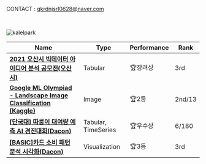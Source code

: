<!-- <h3>👩🏻‍💻 WongiPark</h3> -->
<!--  <p> -->
CONTACT : qkrdnjsrl0628@naver.com

<br>

![kalelpark](https://road-to-kaggle-grandmaster.vercel.app/api/simple/kalelpark)

|Name|Type|Performance|Rank|
|---|---|---|---|
|**[2021 오산시 빅데이터 아이디어 분석 공모전(오산시)](https://postfiles.pstatic.net/MjAyMjA3MTVfNDMg/MDAxNjU3ODcyNTY2MzU5.WaHHf1umBITzlOrgUMe3se97gRvlc3Oi3QHb5WTNpUYg.7Bl0snp3K9baa4ITa84UXqmqJam-YGX6l-wbwPLXHFog.JPEG.qkrdnjsrl0628/%EC%83%81%EC%9E%A5(%EC%9D%B4%EB%AF%B8%EC%A7%80).jpeg?type=w773)**|Tabular|:trophy:장려상|3rd|
|**[Google ML Olympiad - Landscape Image Classification (Kaggle)](https://www.kaggle.com/competitions/ml-olympiad-landscape-image-classification/leaderboard)**|Image|:trophy:2등|2nd/13|
|**[[단국대] 따릉이 대여량 예측 AI 경진대회(Dacon)](https://dacon.io/competitions/open/235915/leaderboard)**|Tabular, TimeSeries|:trophy:우수상|6/180|
|**[[BASIC]카드 소비 패턴 분석 시각화(Dacon)](https://dacon.io/competitions/official/235907/leaderboard)**|Visualization|:trophy:3등|3rd|



<!-- <p style="color:blue;"> <strong>I Love Data Science🔥</strong> </p> -->
<!--   <h3 align="center">🧑🏼‍💻 Tech Stack</h3> -->
<!-- <div align="center">
    <h3 align="center">I Love Python</h3> -->
<!--   <img src="https://img.shields.io/badge/Python-3776AB?style=for-the-badge&logo=Python&logoColor=white"/></a>&nbsp  -->
<!-- </div>
  <h2> ✨
Activity</h2>
  <ul>
    <li>
      <span>Kaggle : https://www.kaggle.com/kalelpark</span>
    </li>
    <li>
      <span>Blog : https://blog.naver.com/qkrdnjsrl0628</span>
    </li>  
  </ul>
</div> -->
<!-- <div>
<---  <h2> 🌟 
Achievement</h2>
  <ul>
    <li>
      <span>2021.12.24 Achievement Kaggle Notebook Expert</span>
    </li>
    <li>
      <span>2021.12.03 오산시 빅데이터 분석 공모전 수상(3등) 🥉</span>
    </li>    
  </ul>
    <li>
      <span>Tech Blog : https://blog.naver.com/qkrdnjsrl0628</span>
    </li>
</div> <--- -->

